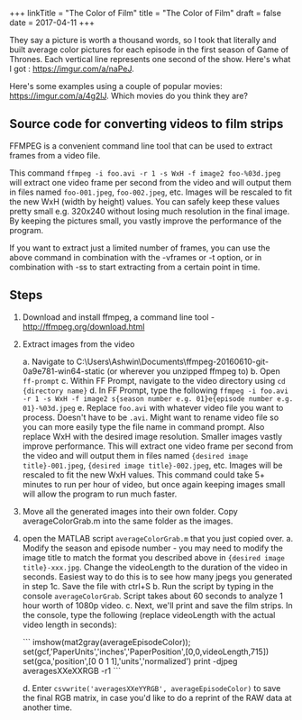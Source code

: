 +++
linkTitle = "The Color of Film"
title = "The Color of Film"
draft = false
date = 2017-04-11
+++

They say a picture is worth a thousand words, so I took that literally and built average color pictures for each episode in the first season of Game of Thrones. Each vertical line represents one second of the show. Here's what I got : <https://imgur.com/a/naPeJ>.

Here's some examples using a couple of popular movies: <https://imgur.com/a/4g2lJ>. Which movies do you think they are?

## Source code for converting videos to film strips

FFMPEG is a convenient command line tool that can be used to extract frames from a video file.

This command `ffmpeg -i foo.avi -r 1 -s WxH -f image2 foo-%03d.jpeg` will extract one video frame per second from the video and will output them in files named `foo-001.jpeg`, `foo-002.jpeg`, etc. Images will be rescaled to fit the new WxH (width by height) values. You can safely keep these values pretty small e.g. 320x240 without losing much resolution in the final image. By keeping the pictures small, you vastly improve the performance of the program.

If you want to extract just a limited number of frames, you can use the above command in combination with the -vframes or -t option, or in combination with -ss to start extracting from a certain point in time.

## Steps

1.  Download and install ffmpeg, a command line tool - <http://ffmpeg.org/download.html>
2.  Extract images from the video

    a. Navigate to C:\Users\Ashwin\Documents\ffmpeg-20160610-git-0a9e781-win64-static (or wherever you unzipped ffmpeg to)
    b. Open `ff-prompt`
    c. Within FF Prompt, navigate to the video directory using `cd {directory name}`
    d. In FF Prompt, type the following `ffmpeg -i foo.avi -r 1 -s WxH -f image2 s{season number e.g. 01}e{episode number e.g. 01}-%03d.jpeg`
    e. Replace `foo.avi` with whatever video file you want to process. Doesn't have to be `.avi`. Might want to rename video file so you can more easily type the file name in command prompt. Also replace WxH with the desired image resolution. Smaller images vastly improve performance. This will extract one video frame per second from the video and will output them in files named `{desired image title}-001.jpeg`, `{desired image title}-002.jpeg`, etc. Images will be rescaled to fit the new WxH values. This command could take 5+ minutes to run per hour of video, but once again keeping images small will allow the program to run much faster.

3.  Move all the generated images into their own folder. Copy averageColorGrab.m into the same folder as the images.

4.  open the MATLAB script `averageColorGrab.m` that you just copied over.
    a. Modify the season and episode number - you may need to modify the image title to match the format you described above in `{desired image title}-xxx.jpg`. Change the videoLength to the duration of the video in seconds. Easiest way to do this is to see how many jpegs you generated in step 1c. Save the file with ctrl+S
    b. Run the script by typing in the console `averageColorGrab`. Script takes about 60 seconds to analyze 1 hour worth of 1080p video.
    c. Next, we'll print and save the film strips. In the console, type the following (replace videoLength with the actual video length in seconds):

    <div style="display: flex; justify-content:center">
      ```
      imshow(mat2gray(averageEpisodeColor));
      set(gcf,'PaperUnits','inches','PaperPosition',[0,0,videoLength,715])
      set(gca,'position',[0 0 1 1],'units','normalized')
      print -djpeg averagesXXeXXRGB -r1
      ```
    </div>

    d. Enter `csvwrite('averagesXXeYYRGB', averageEpisodeColor)` to save the final RGB matrix, in case you'd like to do a reprint of the RAW data at another time.
